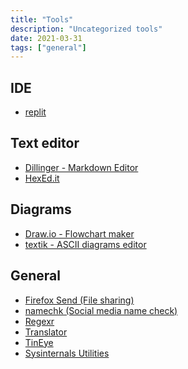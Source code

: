 ```yaml
---
title: "Tools"
description: "Uncategorized tools"
date: 2021-03-31
tags: ["general"]
---
```


<cc>

<div>

## IDE

- [replit](https://repl.it/)

</div>

<div>

## Text editor

- [Dillinger - Markdown Editor](https://dillinger.io/)
- [HexEd.it](https://hexed.it/)

</div>

<div>

## Diagrams

- [Draw.io - Flowchart maker](https://www.draw.io/)
- [textik - ASCII diagrams editor](https://textik.com/)

</div>

<div>

## General

- [Firefox Send (File sharing)](https://send.firefox.com/)
- [namechk (Social media name check)](https://namechk.com/)
- [Regexr](https://regexr.com/)
- [Translator](https://www.deepl.com/translator)
- [TinEye](https://tineye.com/)
- [Sysinternals Utilities](https://docs.microsoft.com/en-us/sysinternals/downloads/)

</div>

</cc>
